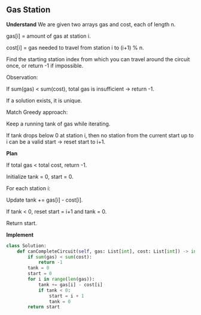 ## Gas Station
**Understand**
We are given two arrays gas and cost, each of length n.

gas[i] = amount of gas at station i.

cost[i] = gas needed to travel from station i to (i+1) % n.

Find the starting station index from which you can travel around the circuit once, or return -1 if impossible.

Observation:

If sum(gas) < sum(cost), total gas is insufficient → return -1.

If a solution exists, it is unique.

Match
Greedy approach:

Keep a running tank of gas while iterating.

If tank drops below 0 at station i, then no station from the current start up to i can be a valid start → reset start to i+1.

**Plan**

If total gas < total cost, return -1.

Initialize tank = 0, start = 0.

For each station i:

Update tank += gas[i] - cost[i].

If tank < 0, reset start = i+1 and tank = 0.

Return start.

**Implement**
```py
class Solution:
    def canCompleteCircuit(self, gas: List[int], cost: List[int]) -> int:
        if sum(gas) < sum(cost):
            return -1
        tank = 0
        start = 0
        for i in range(len(gas)):
            tank += gas[i] - cost[i]
            if tank < 0:
                start = i + 1
                tank = 0
        return start
```